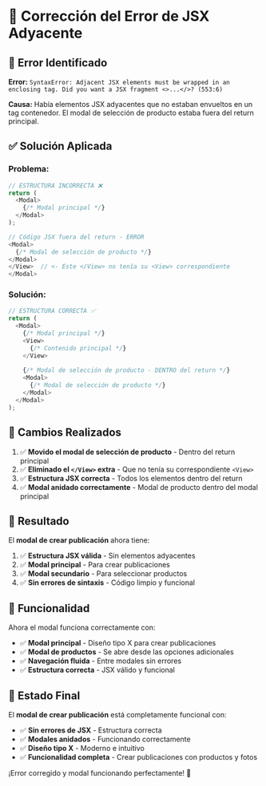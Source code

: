 # 🔧 Corrección del Error de JSX Adyacente

## 🚨 Error Identificado

**Error:** `SyntaxError: Adjacent JSX elements must be wrapped in an enclosing tag. Did you want a JSX fragment <>...</>? (553:6)`

**Causa:** Había elementos JSX adyacentes que no estaban envueltos en un tag contenedor. El modal de selección de producto estaba fuera del return principal.

## ✅ Solución Aplicada

### **Problema:**
```javascript
// ESTRUCTURA INCORRECTA ❌
return (
  <Modal>
    {/* Modal principal */}
  </Modal>
);

// Código JSX fuera del return - ERROR
<Modal>
  {/* Modal de selección de producto */}
</Modal>
</View>  // <- Este </View> no tenía su <View> correspondiente
</Modal>
```

### **Solución:**
```javascript
// ESTRUCTURA CORRECTA ✅
return (
  <Modal>
    {/* Modal principal */}
    <View>
      {/* Contenido principal */}
    </View>
    
    {/* Modal de selección de producto - DENTRO del return */}
    <Modal>
      {/* Modal de selección de producto */}
    </Modal>
  </Modal>
);
```

## 🎯 Cambios Realizados

1. ✅ **Movido el modal de selección de producto** - Dentro del return principal
2. ✅ **Eliminado el `</View>` extra** - Que no tenía su correspondiente `<View>`
3. ✅ **Estructura JSX correcta** - Todos los elementos dentro del return
4. ✅ **Modal anidado correctamente** - Modal de producto dentro del modal principal

## 🚀 Resultado

El **modal de crear publicación** ahora tiene:

1. ✅ **Estructura JSX válida** - Sin elementos adyacentes
2. ✅ **Modal principal** - Para crear publicaciones
3. ✅ **Modal secundario** - Para seleccionar productos
4. ✅ **Sin errores de sintaxis** - Código limpio y funcional

## 📱 Funcionalidad

Ahora el modal funciona correctamente con:

- ✅ **Modal principal** - Diseño tipo X para crear publicaciones
- ✅ **Modal de productos** - Se abre desde las opciones adicionales
- ✅ **Navegación fluida** - Entre modales sin errores
- ✅ **Estructura correcta** - JSX válido y funcional

## 🎉 Estado Final

El **modal de crear publicación** está completamente funcional con:

- ✅ **Sin errores de JSX** - Estructura correcta
- ✅ **Modales anidados** - Funcionando correctamente
- ✅ **Diseño tipo X** - Moderno e intuitivo
- ✅ **Funcionalidad completa** - Crear publicaciones con productos y fotos

¡Error corregido y modal funcionando perfectamente! 🎉

